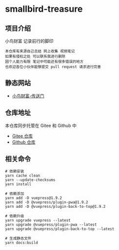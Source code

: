 # smallbird-treasure

## 项目介绍

小鸟财富 记录前行的脚印

```
本仓库有来源自己总结 网上收集 视频笔记  
如果有侵权之处 可以联系我进行删除  
因个人能力有限 笔记中可能还有很多错误的地方  
也欢迎各位小伙伴能够提交 pull request 请求进行完善
```

## 静态网站

- [小鸟财富-传送门](https://tishenme.gitee.io/smallbird-treasure-site)

## 仓库地址

本仓库同步托管在 Gitee 和 Github 中
- [Gitee 仓库](https://gitee.com/tishenme/smallbird-treasure)
- [Github 仓库](https://github.com/tishenme/smallbird-treasure)

## 相关命令
```shell
# 依赖安装
yarn cache clean
yarn --update-checksums
yarn install

# 依赖添加
yarn add -D vuepress@1.9.2
yarn add -D @vuepress/plugin-pwa@1.9.2
yarn add -D @vuepress/plugin-back-to-top@1.9.2

# 依赖升级
yarn upgrade vuepress --latest
yarn upgrade @vuepress/plugin-pwa --latest
yarn upgrade @vuepress/plugin-back-to-top --latest

# 生成静态文件
yarn docs:build
```
